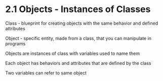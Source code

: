 # 2.1 Objects - Instances of Classes
Class - blueprint for creating objects with the same behavior and defined attributes

Object - specific entity, made from a class, that you can manipulate in programs

Objects are instances of class with variables used to name them

Each object has behaviors and attributes that are defined by the class

Two variables can refer to same object

##